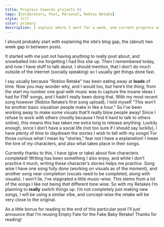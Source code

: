 ```yaml
---
title: Progress towards projects #1
tags: [Celebratory, Post, Personal, Roblox Retake]
style: fill
color: primary
description: I explain where I went for a week, and current progress on "Roblox Retake."
---
```

I should probably start with explaining the site’s blog gap, the (about) two week gap in between posts.

It started with me just not having anything to really post about, and snowballed into me forgetting I had this site up. Then I remembered today, and now I have stuff to talk about.
I should mention, that I don’t do much outside of the internet (socially speaking) so I usually get things done fast.

I say usually because "Roblox Retake" has been eating away at **loads** of time.
Now you may wonder why, and I would too, but here’s the thing; from the start my number one goal with music was to capture the insane ideas I had for FNF songs, and I hadn’t really been doing that.
With my most recent song however (Roblox Retake’s first song upload), I told myself "This won’t be another basic visualizer people make in like a hour."
So I’ve been working away to make some visuals that’ll really blow people away! Since I refuse to work with others (mostly because I find it hard to talk to others online), this means this has taken me extra long to release anything.
Luckily enough, since I don’t have a social life (not too sure if I should say luckily), I have plenty of time to daydream the stories I wish to tell with my songs!
For those curious what I mean by "stories," fear not I have a explanation! I mean the lore of my characters, and also what takes place in their songs.

Currently thanks to this, I have (give or take) about five characters completed! Writing has been something I also enjoy, and while I don’t practice it much, writing these character’s stories helps me practice.
Song wise I have one song fully done (working on visuals as of the moment), and another song near completion (vocals need to be completed, along with visuals).
I won’t lie, I’ve stagnated a little music-wise. This stems from a lot of the songs I like not being _that_ different tone wise. So with my Retakes I’m planning to **really** switch things up.
I’m not completely just making new songs, I will be using a similar vibe, and concept-wise the retake will be very close to the original.

As a little bonus for reading to the end of this particular post I’ll just announce that I’m reusing Empty Fate for the Fake Baby Retake!
Thanks for reading!
